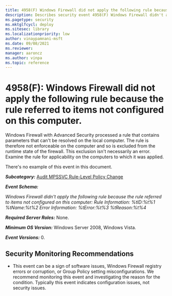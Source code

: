 ```yaml
---
title: 4958(F) Windows Firewall did not apply the following rule because the rule referred to items not configured on this computer. 
description: Describes security event 4958(F) Windows Firewall didn't apply the following rule because the rule referred to items not configured on this computer.
ms.pagetype: security
ms.mktglfcycl: deploy
ms.sitesec: library
ms.localizationpriority: low
author: vinaypamnani-msft
ms.date: 09/08/2021
ms.reviewer: 
manager: aaroncz
ms.author: vinpa
ms.topic: reference
---
```


# 4958(F): Windows Firewall did not apply the following rule because the rule referred to items not configured on this computer.


Windows Firewall with Advanced Security processed a rule that contains parameters that can't be resolved on the local computer. The rule is therefore not enforceable on the computer and so is excluded from the runtime state of the firewall. This exclusion isn't necessarily an error. Examine the rule for applicability on the computers to which it was applied.

There's no example of this event in this document.

***Subcategory:***&nbsp;[Audit MPSSVC Rule-Level Policy Change](audit-mpssvc-rule-level-policy-change.md)

***Event Schema:***

*Windows Firewall didn't apply the following rule because the rule referred to items not configured on this computer:
Rule Information:
%tID:%t%1
%tName:%t%2
Error Information:
%tError:%t%3
%tReason:%t%4*

***Required Server Roles:*** None.

***Minimum OS Version:*** Windows Server 2008, Windows Vista.

***Event Versions:*** 0.

## Security Monitoring Recommendations

-   This event can be a sign of software issues, Windows Firewall registry errors or corruption, or Group Policy setting misconfigurations. We recommend monitoring this event and investigating the reason for the condition. Typically this event indicates configuration issues, not security issues.

